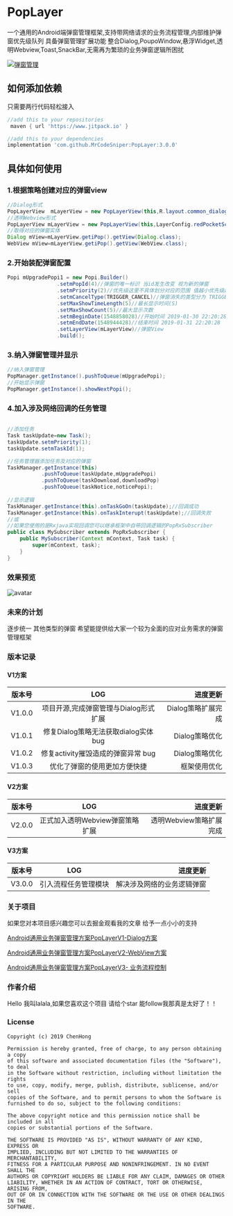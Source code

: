 # PopLayer
一个通用的Android端弹窗管理框架,支持带网络请求的业务流程管理,内部维护弹窗优先级队列 具备弹窗管理扩展功能 整合Dialog,PoupoWindow,悬浮Widget,透明Webview,Toast,SnackBar,无需再为繁琐的业务弹窗逻辑所困扰

 <a href="http://www.apache.org/licenses/LICENSE-2.0">
    <img src="http://img.shields.io/badge/PopLayer-v3.0.0-blue.svg?style=flat-square" alt="弹窗管理" />
  </a>
 
## 如何添加依赖

只需要两行代码轻松接入

```groovy
//add this to your repositories
 maven { url 'https://www.jitpack.io' }

//add this to your dependencies
implementation 'com.github.MrCodeSniper:PopLayer:3.0.0'
```

## 具体如何使用


### 1.根据策略创建对应的弹窗view

```java
//Dialog形式
PopLayerView  mLayerView = new PopLayerView(this,R.layout.common_dialog_upgrade_app);
//透明Webview形式
PopLayerView mLayerView = new PopLayerView(this,LayerConfig.redPocketScheme);
//取得对应的弹窗实体
Dialog mView=mLayerView.getiPop().getView(Dialog.class);
WebView mView=mLayerView.getiPop().getView(WebView.class);
```

### 2.开始装配弹窗配置

```java
Popi mUpgradePopi1 = new Popi.Builder()
                .setmPopId(4)//弹窗的唯一标识 当id发生改变 视为新的弹窗
                .setmPriority(2)//优先级这里不具体划分对应的范围 值越小优先级越高
                .setmCancelType(TRIGGER_CANCEL)//弹窗消失的类型分为 TRIGGER_CANCEL(触摸消失) COUNTDOWN_CANCEL (延时消失)
                .setMaxShowTimeLength(5)//最长显示时间(S)
                .setMaxShowCount(5)//最大显示次数
                .setmBeginDate(1548858028)//开始时间 2019-01-30 22:20:28
                .setmEndDate(1548944428)//结束时间 2019-01-31 22:20:28
                .setLayerView(mLayerView)//弹窗View
                .build();
```

### 3.纳入弹窗管理并显示

```java
//纳入弹窗管理
PopManager.getInstance().pushToQueue(mUpgradePopi);
//开始显示弹窗
PopManager.getInstance().showNextPopi();
```

### 4.加入涉及网络回调的任务管理

```java

//添加任务 
Task taskUpdate=new Task();
taskUpdate.setmPriority(1);
taskUpdate.setmTaskId(1);

//任务管理器添加任务及对应的弹窗
TaskManager.getInstance(this)
           .pushToQueue(taskUpdate,mUpgradePopi)
           .pushToQueue(taskDownload,downloadPop)
           .pushToQueue(taskNotice,noticePopi);
           
//显示逻辑
TaskManager.getInstance(this).onTaskGoOn(taskUpdate);//回调成功
TaskManager.getInstance(this).onTaskInterupt(taskUpdate);//回调失败
//或
//如果您使用的是Rxjava实现回调您可以继承框架中自带回调逻辑的PopRxSubscriber
public class MySubscriber extends PopRxSubscriber {
    public MySubscriber(Context mContext, Task task) {
        super(mContext, task);
    }
}
```

### 效果预览

![avatar](https://user-gold-cdn.xitu.io/2019/1/31/1689fff4be066237?imageslim)

### 未来的计划

逐步统一 其他类型的弹窗 希望能提供给大家一个较为全面的应对业务需求的弹窗管理框架

### 版本记录


#### V1方案

版本号|LOG|进度更新
--|:--:|--:
V1.0.0|项目开源,完成弹窗管理与Dialog形式扩展|Dialog策略扩展完成
V1.0.1|修复Dialog策略无法获取dialog实体bug|Dialog策略优化
V1.0.2|修复activity摧毁造成的弹窗异常 bug|Dialog策略优化
V1.0.3|优化了弹窗的使用更加方便快捷|框架使用优化

#### V2方案

版本号|LOG|进度更新
--|:--:|--:
V2.0.0|正式加入透明Webview弹窗策略扩展|透明Webview策略扩展完成

#### V3方案

版本号|LOG|进度更新
--|:--:|--:
V3.0.0|引入流程任务管理模块|解决涉及网络的业务逻辑弹窗

### 关于项目

如果您对本项目感兴趣您可以去掘金观看我的文章 给予一点小小的支持

[Android通用业务弹窗管理方案PopLayerV1-Dialog方案](https://juejin.im/post/5c51da126fb9a04a006f6da0)

[Android通用业务弹窗管理方案PopLayerV2-WebView方案](https://juejin.im/post/5c56acb851882562eb50d564)

[Android通用业务弹窗管理方案PopLayerV3- 业务流程控制](https://juejin.im/post/5c961f585188252da05f4b08)
### 作者介绍

Hello 我叫lalala,如果您喜欢这个项目 请给个star 能follow我那真是太好了！！

### License

```
Copyright (c) 2019 ChenHong

Permission is hereby granted, free of charge, to any person obtaining a copy
of this software and associated documentation files (the "Software"), to deal
in the Software without restriction, including without limitation the rights
to use, copy, modify, merge, publish, distribute, sublicense, and/or sell
copies of the Software, and to permit persons to whom the Software is
furnished to do so, subject to the following conditions:

The above copyright notice and this permission notice shall be included in all
copies or substantial portions of the Software.

THE SOFTWARE IS PROVIDED "AS IS", WITHOUT WARRANTY OF ANY KIND, EXPRESS OR
IMPLIED, INCLUDING BUT NOT LIMITED TO THE WARRANTIES OF MERCHANTABILITY,
FITNESS FOR A PARTICULAR PURPOSE AND NONINFRINGEMENT. IN NO EVENT SHALL THE
AUTHORS OR COPYRIGHT HOLDERS BE LIABLE FOR ANY CLAIM, DAMAGES OR OTHER
LIABILITY, WHETHER IN AN ACTION OF CONTRACT, TORT OR OTHERWISE, ARISING FROM,
OUT OF OR IN CONNECTION WITH THE SOFTWARE OR THE USE OR OTHER DEALINGS IN THE
SOFTWARE.
```
